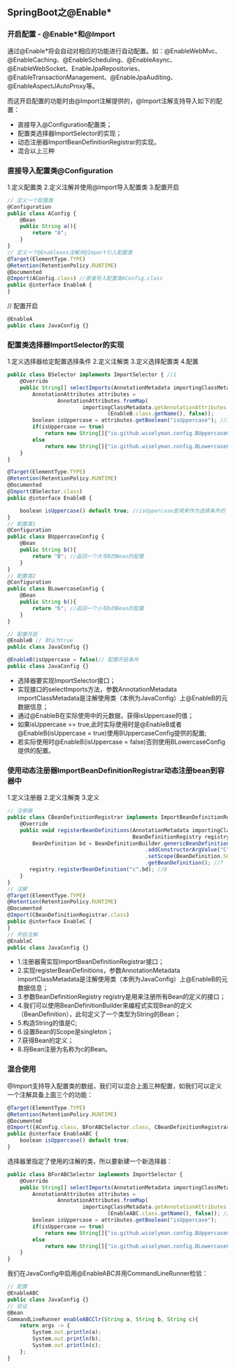 ## SpringBoot之@Enable*

### 开启配置 - @Enable*和@Import

通过@Enable*将会自动对相应的功能进行自动配置。如：@EnableWebMvc、@EnableCaching、@EnableScheduling、@EnableAsync、@EnableWebSocket、EnableJpaRepositories、@EnableTransactionManagement、@EnableJpaAuditing、@EnableAspectJAutoProxy等。

而这开启配置的功能时由@Import注解提供的，@Import注解支持导入如下的配置：

- 直接导入@Configuration配置类；
- 配置类选择器ImportSelector的实现；
- 动态注册器ImportBeanDefinitionRegistrar的实现。
- 混合以上三种

### 直接导入配置类@Configuration
1.定义配置类 2.定义注解并使用@Import导入配置类 3.配置开启
```js
// 定义一个配置类
@Configuration
public class AConfig {
    @Bean
    public String a(){
        return "A";
    }
}
// 定义一个@Enablexxx注解并@Import引入配置类
@Target(ElementType.TYPE)
@Retention(RetentionPolicy.RUNTIME)
@Documented
@Import(AConfig.class) //直接导入配置类AConfig.class
public @interface EnableA {
}
```
// 配置开启
```js
@EnableA
public class JavaConfig {}
```

### 配置类选择器ImportSelector的实现

1.定义选择器给定配置选择条件 2.定义注解类 3.定义选择配置类 4.配置
```js
public class BSelector implements ImportSelector { //1
    @Override
    public String[] selectImports(AnnotationMetadata importingClassMetadata) { //2 
        AnnotationAttributes attributes =
                AnnotationAttributes.fromMap(
                        importingClassMetadata.getAnnotationAttributes
                                (EnableB.class.getName(), false)); 
        boolean isUppercase = attributes.getBoolean("isUppercase"); //3
        if(isUppercase == true) 
            return new String[]{"io.github.wiselyman.config.BUppercaseConfig"}; //4
        else
            return new String[]{"io.github.wiselyman.config.BLowercaseConfig"}; //5
    }
}

@Target(ElementType.TYPE)
@Retention(RetentionPolicy.RUNTIME)
@Documented
@Import(BSelector.class) 
public @interface EnableB {

    boolean isUppercase() default true; //isUppercase是用来作为选择条件的
}
// 配置类1
@Configuration
public class BUppercaseConfig {
    @Bean
    public String b(){
        return "B"; //返回一个大写B的Bean的配置
    }
}
// 配置类2
@Configuration
public class BLowercaseConfig {
    @Bean
    public String b(){
        return "b"; //返回一个小写b的Bean的配置
    }
}

// 配置开启
@EnableB // 默认为true 
public class JavaConfig {}

@EnableB(isUppercase = false)// 配置开启条件
public class JavaConfig {}
```

- 选择器要实现ImportSelector接口；
- 实现接口的selectImports方法，参数AnnotationMetadata importClassMetadata是注解使用类（本例为JavaConfig）上@EnableB的元数据信息；
- 通过@EnableB在实际使用中的元数据，获得isUppercase的值；
- 如果isUppercase == true,此时实际使用时是@EnableB或者@EnableB(isUppercase = true)使用BUppercaseConfig提供的配置;
- 若实际使用时@EnableB(isUppercase = false)否则使用BLowercaseConfig提供的配置。

### 使用动态注册器ImportBeanDefinitionRegistrar动态注册bean到容器中

1.定义注册器 2.定义注解类 3.定义
```js
// 注册器
public class CBeanDefinitionRegistrar implements ImportBeanDefinitionRegistrar { //1
    @Override
    public void registerBeanDefinitions(AnnotationMetadata importingClassMetadata, //2
                                        BeanDefinitionRegistry registry) { //3
        BeanDefinition bd = BeanDefinitionBuilder.genericBeanDefinition(String.class) //4
                                            .addConstructorArgValue("C") //5
                                            .setScope(BeanDefinition.SCOPE_SINGLETON) //6
                                            .getBeanDefinition(); //7
       registry.registerBeanDefinition("c",bd); //8
    }
}
// 注解
@Target(ElementType.TYPE)
@Retention(RetentionPolicy.RUNTIME)
@Documented
@Import(CBeanDefinitionRegistrar.class)
public @interface EnableC {
}
// 开启注解
@EnableC
public class JavaConfig {}

``` 
- 1.注册器需实现ImportBeanDefinitionRegistrar接口；
- 2.实现registerBeanDefinitions，参数AnnotationMetadata importClassMetadata是注解使用类（本例为JavaConfig）上@EnableB的元数据信息；
- 3.参数BeanDefinitionRegistry registry是用来注册所有Bean的定义的接口；
- 4.我们可以使用BeanDefinitionBuilder来编程式实现Bean的定义（BeanDefinition），此句定义了一个类型为String的Bean；
- 5.构造String的值是C;
- 6.设置Bean的Scope是singleton；
- 7.获得Bean的定义；
- 8.将Bean注册为名称为c的Bean。

### 混合使用
@Import支持导入配置类的数组，我们可以混合上面三种配置，如我们可以定义一个注解具备上面三个的功能：
```js
@Target(ElementType.TYPE)
@Retention(RetentionPolicy.RUNTIME)
@Documented
@Import({AConfig.class, BForABCSelector.class, CBeanDefinitionRegistrar.class})
public @interface EnableABC {
    boolean isUppercase() default true;
}
```
选择器里指定了使用的注解的类，所以要新建一个新选择器：
```js
public class BForABCSelector implements ImportSelector {
    @Override
    public String[] selectImports(AnnotationMetadata importingClassMetadata) {
        AnnotationAttributes attributes =
                AnnotationAttributes.fromMap(
                        importingClassMetadata.getAnnotationAttributes
                                (EnableABC.class.getName(), false)); // 此处使用的是@EnableABC
        boolean isUppercase = attributes.getBoolean("isUppercase");
        if(isUppercase == true)
            return new String[]{"io.github.wiselyman.config.BUppercaseConfig"};
        else
            return new String[]{"io.github.wiselyman.config.BLowercaseConfig"};
    }
}
```
我们在JavaConfig中启用@EnableABC并用CommandLineRunner检验：
```js
// 配置
@EnableABC
public class JavaConfig {}
// 验证
@Bean
CommandLineRunner enableABCClr(String a, String b, String c){
    return args -> {
        System.out.println(a);
        System.out.println(b);
        System.out.println(c);
    };
}
```
